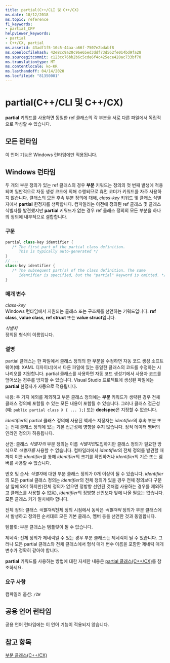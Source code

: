 ```yaml
---
title: partial(C++/CLI 및 C++/CX)
ms.date: 10/12/2018
ms.topic: reference
f1_keywords:
- partial_CPP
helpviewer_keywords:
- partial
- C++/CX, partial
ms.assetid: 43adf1f5-10c5-44aa-a66f-7507e2bdabf8
ms.openlocfilehash: 42e8cc9a20c96e65ed3ddf73d562fe014bd9fa28
ms.sourcegitcommit: c123cc76bb2b6c5cde6f4c425ece420ac733bf70
ms.translationtype: MT
ms.contentlocale: ko-KR
ms.lasthandoff: 04/14/2020
ms.locfileid: "81350001"
---
```

# <a name="partial--ccli-and-ccx"></a>partial(C++/CLI 및 C++/CX)

**partial** 키워드를 사용하면 동일한 ref 클래스의 각 부분을 서로 다른 파일에서 독립적으로 작성할 수 있습니다.

## <a name="all-runtimes"></a>모든 런타임

이 언어 기능은 Windows 런타임에만 적용됩니다.

## <a name="windows-runtime"></a>Windows 런타임

두 개의 부분 정의가 있는 ref 클래스의 경우 **부분** 키워드는 정의의 첫 번째 발생에 적용되며 일반적으로 자동 생성 코드에 의해 수행되므로 휴먼 코더가 키워드를 자주 사용하지 않습니다. 클래스의 모든 후속 부분 정의에 대해, *class-key* 키워드 및 클래스 식별자에서 **partial** 한정자를 생략합니다. 컴파일러는 이전에 정의된 ref 클래스 및 클래스 식별자를 발견했지만 **partial** 키워드가 없는 경우 ref 클래스 정의의 모든 부분을 하나의 정의에 내부적으로 결합합니다.

### <a name="syntax"></a>구문

```cpp
partial class-key identifier {
   /* The first part of the partial class definition.
      This is typically auto-generated */
}
// ...
class-key identifier {
   /* The subsequent part(s) of the class definition. The same
      identifier is specified, but the "partial" keyword is omitted. */
}
```

### <a name="parameters"></a>매개 변수

*class-key*<br/>
Windows 런타임에서 지원되는 클래스 또는 구조체를 선언하는 키워드입니다. **ref class**, **value class**, **ref struct** 또는 **value struct**입니다.

*식별자*<br/>
정의된 형식의 이름입니다.

### <a name="remarks"></a>설명

partial 클래스는 한 파일에서 클래스 정의의 한 부분을 수정하면 자동 코드 생성 소프트웨어(예: XAML 디자이너)에서 다른 파일에 있는 동일한 클래스의 코드를 수정하는 시나리오를 지원합니다. partial 클래스를 사용하면 자동 코드 생성기에서 사용자 코드를 덮어쓰는 경우를 방지할 수 있습니다. Visual Studio 프로젝트에 생성된 파일에는 **partial** 한정자가 자동으로 적용됩니다.

내용: 두 가지 예외를 제외하고 부분 클래스 정의에는 **부분** 키워드가 생략된 경우 전체 클래스 정의에 포함될 수 있는 모든 내용이 포함될 수 있습니다. 그러나 클래스 접근성(예: `public partial class X { ... };`) 또는 **declspec**은 지정할 수 없습니다.

*identifier*의 partial 클래스 정의에 사용된 액세스 지정자는 *identifier*의 후속 부분 또는 전체 클래스 정의에 있는 기본 접근성에 영향을 주지 않습니다. 정적 데이터 멤버의 인라인 정의가 허용됩니다.

선언: 클래스 *식별자의* 부분 정의는 이름 *식별자만*도입하지만 클래스 정의가 필요한 방식으로 *식별자를* 사용할 수 없습니다. 컴파일러에서 *identifier*의 전체 정의를 발견할 때까지 이름 *identifier*를 통해 *identifier*의 크기를 확인하거나 *identifier*의 기준 또는 멤버를 사용할 수 없습니다.

번호 및 순서: *식별자*에 대한 부분 클래스 정의가 0개 이상이 될 수 있습니다. *identifier*의 모든 partial 클래스 정의는 *identifier*의 전체 정의가 있을 경우 전체 정의보다 구문상 앞에 와야 하지만(전체 정의가 없으면 정방향 선언된 것처럼 사용하는 경우를 제외하고 클래스를 사용할 수 없음), *identifier*의 정방향 선언보다 앞에 나올 필요는 없습니다. 모든 클래스 키가 일치해야 합니다.

전체 정의: 클래스 *식별자의*전체 정의 시점에서 동작은 *식별자의* 정의가 부분 클래스에서 발생하고 정의된 순서대로 모든 기본 클래스, 멤버 등을 선언한 것과 동일합니다.

템플릿: 부분 클래스는 템플릿이 될 수 없습니다.

제네릭: 전체 정의가 제네릭일 수 있는 경우 부분 클래스는 제네릭이 될 수 있습니다. 그러나 모든 partial 클래스와 전체 클래스에서 형식 매개 변수 이름을 포함한 제네릭 매개 변수가 정확히 같아야 합니다.

**partial** 키워드를 사용하는 방법에 대한 자세한 내용은 [partial 클래스(C++/CX)](https://go.microsoft.com/fwlink/p/?LinkId=249023)를 참조하세요.

### <a name="requirements"></a>요구 사항

컴파일러 옵션: `/ZW`

## <a name="common-language-runtime"></a>공용 언어 런타임

공용 언어 런타임에는 이 언어 기능이 적용되지 않습니다.

## <a name="see-also"></a>참고 항목

[부분 클래스(C++/CX)](https://go.microsoft.com/fwlink/p/?LinkId=249023)
